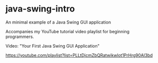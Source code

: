 # java-swing-intro
An minimal example of a Java Swing GUI application

Accompanies my YouTube tutorial video playlist for beginning programmers.

Video: "Your First Java Swing GUI Application"

https://youtube.com/playlist?list=PLLtDjcmZbQRatwikwlot1PrHrg90Al3bd
